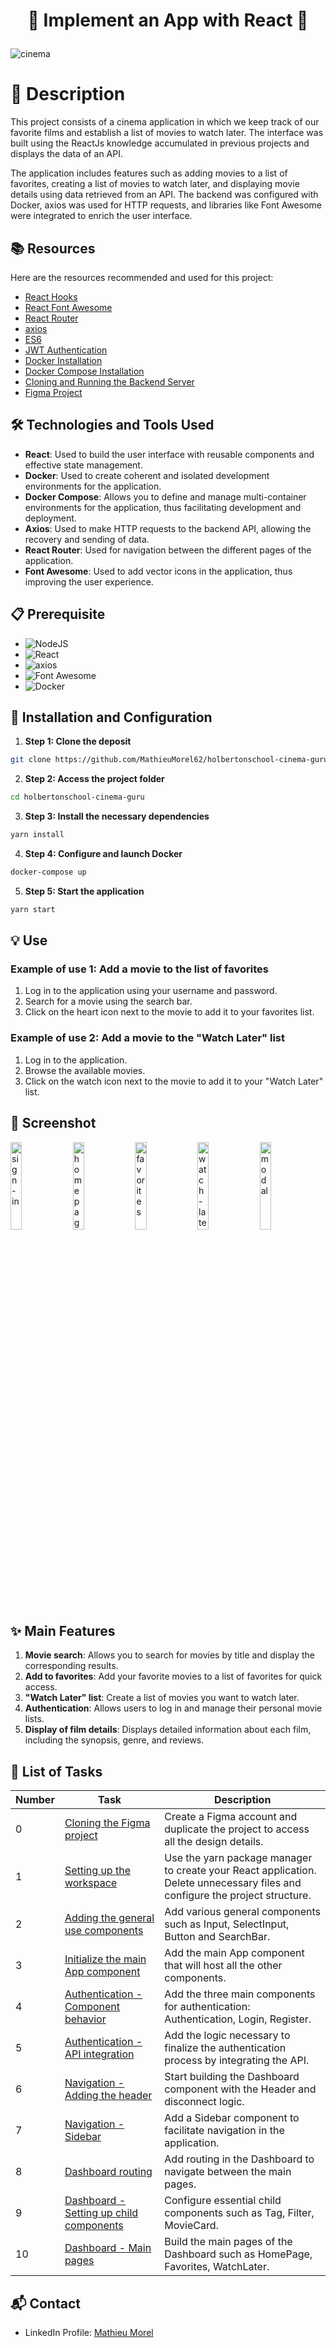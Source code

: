 # <p align='center'>🌟 Implement an App with React 🌟</p>

![cinema](https://github.com/MathieuMorel62/holbertonschool-cinema-guru/assets/113856302/0ceaa134-9e96-4a46-abab-bc00037ec60a)

# 📝 Description

This project consists of a cinema application in which we keep track of our favorite films and establish a list of movies to watch later. The interface was built using the ReactJs knowledge accumulated in previous projects and displays the data of an API.

The application includes features such as adding movies to a list of favorites, creating a list of movies to watch later, and displaying movie details using data retrieved from an API. The backend was configured with Docker, axios was used for HTTP requests, and libraries like Font Awesome were integrated to enrich the user interface.

## 📚 Resources

Here are the resources recommended and used for this project:

- [React Hooks](https://legacy.reactjs.org/docs/hooks-intro.html)
- [React Font Awesome](https://docs.fontawesome.com/v5/web/use-with/react)
- [React Router](https://reactrouter.com/en/main)
- [axios](https://github.com/axios/axios)
- [ES6](https://www.w3schools.com/js/js_es6.asp)
- [JWT Authentication](https://jwt.io/introduction)
- [Docker Installation](https://docs.docker.com/engine/install/ubuntu/)
- [Docker Compose Installation](https://intranet.hbtn.io/rltoken/d3ALWzmPUvRrEqyM-TV-ug)
- [Cloning and Running the Backend Server](https://github.com/atefMck/holbertonschool-cinema-guru-API)
- [Figma Project](https://www.figma.com/design/mLThC9LZogYu3ysJRp9HMf/Holbertonschool--Cinema-Guru-(Copy)?node-id=0-1&t=Jmwx9bEM5YnQXjbN-0)

## 🛠️ Technologies and Tools Used

- **React**: Used to build the user interface with reusable components and effective state management.
- **Docker**: Used to create coherent and isolated development environments for the application.
- **Docker Compose**: Allows you to define and manage multi-container environments for the application, thus facilitating development and deployment.
- **Axios**: Used to make HTTP requests to the backend API, allowing the recovery and sending of data.
- **React Router**: Used for navigation between the different pages of the application.
- **Font Awesome**: Used to add vector icons in the application, thus improving the user experience.

## 📋 Prerequisite

- ![NodeJS](https://img.shields.io/badge/node.js-12.x.x-green)
- ![React](https://img.shields.io/badge/react-18.3.1-blue)
- ![axios](https://img.shields.io/badge/axios-0.26.1-orange)
- ![Font Awesome](https://img.shields.io/badge/font%20awesome-6.5.2-purple)
- ![Docker](https://img.shields.io/badge/docker-yellow)

## 🚀 Installation and Configuration

1. **Step 1: Clone the deposit**

```sh
git clone https://github.com/MathieuMorel62/holbertonschool-cinema-guru.git
```

2. **Step 2: Access the project folder**

```sh
cd holbertonschool-cinema-guru
```

3. **Step 3: Install the necessary dependencies**

```sh
yarn install
```

4. **Step 4: Configure and launch Docker**

```sh
docker-compose up
```

5. **Step 5: Start the application**

```sh
yarn start
```

## 💡 Use

### Example of use 1: Add a movie to the list of favorites

1. Log in to the application using your username and password.
2. Search for a movie using the search bar.
3. Click on the heart icon next to the movie to add it to your favorites list.

### Example of use 2: Add a movie to the "Watch Later" list

1. Log in to the application.
2. Browse the available movies.
3. Click on the watch icon next to the movie to add it to your "Watch Later" list.

## 📸 Screenshot

<img width="19%" alt="sign-in" src="https://github.com/MathieuMorel62/holbertonschool-cinema-guru/assets/113856302/6ca73d7c-9a26-42fd-b436-f26621162cfe"> <img width="19%" alt="homepage" src="https://github.com/MathieuMorel62/holbertonschool-cinema-guru/assets/113856302/60433663-1307-45cb-a9b2-3658bd9c9eda"> <img width="19%" alt="favorites" src="https://github.com/MathieuMorel62/holbertonschool-cinema-guru/assets/113856302/ccc1d6e8-8d78-4886-a176-9f29130dcd70"> <img width="19%" alt="watch-later" src="https://github.com/MathieuMorel62/holbertonschool-cinema-guru/assets/113856302/f72c5ba0-f74e-440f-825a-845429f9dabc"> <img width="19%" alt="modal" src="https://github.com/MathieuMorel62/holbertonschool-cinema-guru/assets/113856302/d77c4d6c-ce86-49e4-af8c-d6ba92e4de26">

## ✨ Main Features

1. **Movie search**: Allows you to search for movies by title and display the corresponding results.
2. **Add to favorites**: Add your favorite movies to a list of favorites for quick access.
3. **"Watch Later" list**: Create a list of movies you want to watch later.
4. **Authentication**: Allows users to log in and manage their personal movie lists.
5. **Display of film details**: Displays detailed information about each film, including the synopsis, genre, and reviews.

## 📝 List of Tasks

| Number | Task | Description |
| ------ | ----------------------- | ------------------------------------------------------------------------------- |
| 0 | [Cloning the Figma project](https://intranet.hbtn.io/rltoken/n5y7eqU19eHH2MBPIms1Sg) | Create a Figma account and duplicate the project to access all the design details. |
| 1 | [Setting up the workspace](https://github.com/MathieuMorel62/holbertonschool-cinema-guru/tree/main/cinema-guru/src) | Use the yarn package manager to create your React application. Delete unnecessary files and configure the project structure. |
| 2 | [Adding the general use components](https://github.com/MathieuMorel62/holbertonschool-cinema-guru/tree/main/cinema-guru/src/components/general) | Add various general components such as Input, SelectInput, Button and SearchBar. |
| 3 | [Initialize the main App component](https://github.com/MathieuMorel62/holbertonschool-cinema-guru/blob/main/cinema-guru/src/App.js) | Add the main App component that will host all the other components. |
| 4 | [Authentication - Component behavior](https://github.com/MathieuMorel62/holbertonschool-cinema-guru/tree/main/cinema-guru/src/routes) | Add the three main components for authentication: Authentication, Login, Register. |
| 5 | [Authentication - API integration](https://github.com/MathieuMorel62/holbertonschool-cinema-guru/blob/main/cinema-guru/src/routes/auth/Authentication.js) | Add the logic necessary to finalize the authentication process by integrating the API. |
| 6 | [Navigation - Adding the header](https://github.com/MathieuMorel62/holbertonschool-cinema-guru/tree/main/cinema-guru/src/components/navigation) | Start building the Dashboard component with the Header and disconnect logic. |
| 7 | [Navigation - Sidebar](https://github.com/MathieuMorel62/holbertonschool-cinema-guru/blob/main/cinema-guru/src/components/navigation/SideBar.js) | Add a Sidebar component to facilitate navigation in the application. |
| 8 | [Dashboard routing](https://github.com/MathieuMorel62/holbertonschool-cinema-guru/blob/main/cinema-guru/src/routes/dashboard/Dashboard.js) | Add routing in the Dashboard to navigate between the main pages. |
| 9 | [Dashboard - Setting up child components](https://github.com/MathieuMorel62/holbertonschool-cinema-guru/tree/main/cinema-guru/src/components/movies) | Configure essential child components such as Tag, Filter, MovieCard. |
| 10 | [Dashboard - Main pages](https://github.com/MathieuMorel62/holbertonschool-cinema-guru/tree/main/cinema-guru/src/routes/dashboard) | Build the main pages of the Dashboard such as HomePage, Favorites, WatchLater. |

## 📬 Contact

- LinkedIn Profile: [Mathieu Morel](https://www.linkedin.com/in/mathieu-morel62/)

